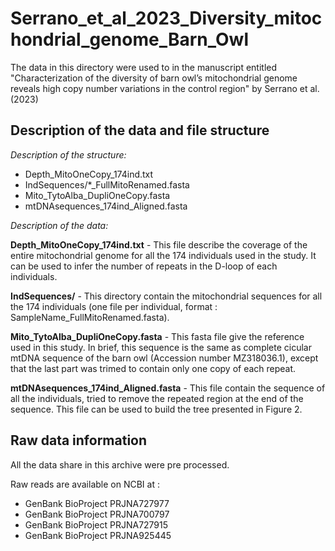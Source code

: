 # Serrano_et_al_2023_Diversity_mitochondrial_genome_Barn_Owl

The data in this directory were used to in the manuscript entitled "Characterization of the diversity of barn owl’s mitochondrial genome reveals high copy number variations in the control region" by Serrano et al. (2023)

## Description of the data and file structure

*Description of the structure:*

- Depth\_MitoOneCopy\_174ind.txt
- IndSequences/\*\_FullMitoRenamed.fasta
- Mito\_TytoAlba\_DupliOneCopy\.fasta
- mtDNAsequences\_174ind\_Aligned\.fasta

*Description of the data:*

**Depth\_MitoOneCopy\_174ind.txt** \- This file describe the coverage of the entire mitochondrial genome for all the 174 individuals used in the study\. It can be used to infer the number of repeats in the D\-loop of each individuals\.

**IndSequences/** \- This directory contain the mitochondrial sequences for all the 174 individuals \(one file per individual\, format : SampleName\_FullMitoRenamed\.fasta\)\.

**Mito\_TytoAlba\_DupliOneCopy.fasta** \- This fasta file give the reference used in this study\. In brief\, this sequence is the same as complete cicular mtDNA sequence of the barn owl \(Accession number MZ318036\.1\)\, except that the last part was trimed to contain only one copy of each repeat\.

**mtDNAsequences\_174ind\_Aligned.fasta** \- This file contain the sequence of all the individuals\, tried to remove the repeated region at the end of the sequence\. This file can be used to build the tree presented in Figure 2\.

## Raw data information

All the data share in this archive were pre processed.

Raw reads are available on NCBI at :
- GenBank BioProject PRJNA727977
- GenBank BioProject PRJNA700797
- GenBank BioProject PRJNA727915
- GenBank BioProject PRJNA925445
